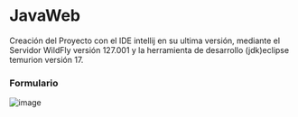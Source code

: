 # JavaWeb
Creación del Proyecto con el IDE intellij en su ultima versión, mediante el Servidor WildFly versión 127.001 y la herramienta de desarrollo (jdk)eclipse temurion versión 17.


<h3>Formulario</h3> 



![image](https://user-images.githubusercontent.com/128232148/233503876-7976201b-3394-4e68-a320-31bf70293839.png)
